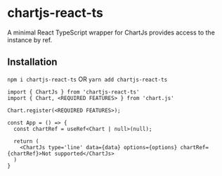 # chartjs-react-ts

A minimal React TypeScript wrapper for ChartJs provides access to the instance by ref.

## Installation

`npm i chartjs-react-ts`
OR
`yarn add chartjs-react-ts`

```
import { ChartJs } from 'chartjs-react-ts'
import { Chart, <REQUIRED FEATURES> } from 'chart.js'

Chart.register(<REQUIRED FEATURES>);

const App = () => {
  const chartRef = useRef<Chart | null>(null);

  return (
    <ChartJs type='line' data={data} options={options} chartRef={chartRef}>Not supported</ChartJs>
  )
}
```
